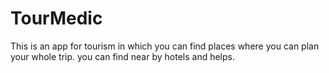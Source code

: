 # TourMedic
This is an app for tourism in which you can find places where you can plan your whole trip. you can find near by hotels and helps.
